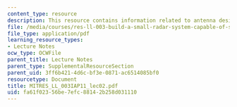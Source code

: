 ```yaml
---
content_type: resource
description: This resource contains information related to antenna design.
file: /media/courses/res-ll-003-build-a-small-radar-system-capable-of-sensing-range-doppler-and-synthetic-aperture-radar-imaging-january-iap-2011/fa61f02356be7efc88142b258d031110_MITRES_LL_003IAP11_lec02.pdf
file_type: application/pdf
learning_resource_types:
- Lecture Notes
ocw_type: OCWFile
parent_title: Lecture Notes
parent_type: SupplementalResourceSection
parent_uid: 3ff6b421-4d6c-bf3e-0871-ac6514085bf0
resourcetype: Document
title: MITRES_LL_003IAP11_lec02.pdf
uid: fa61f023-56be-7efc-8814-2b258d031110
---
```

